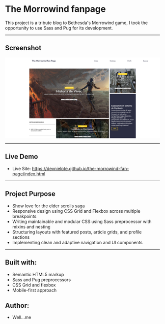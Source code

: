 # The Morrowind fanpage
This project is a tribute blog to Bethesda's Morrowind game, I took the opportunity to use Sass and Pug for its development.

---

## Screenshot

![](assets/morrowind-desktop.png)

---

## Live Demo

- Live Site: https://devnielote.github.io/the-morrowind-fan-page/index.html

---

## Project Purpose

- Show love for the elder scrolls saga
- Responsive design using CSS Grid and Flexbox across multiple breakpoints
- Writing maintainable and modular CSS using Sass preprocessor with mixins and nesting
- Structuring layouts with featured posts, article grids, and profile sections
- Implementing clean and adaptive navigation and UI components

---

## Built with:

- Semantic HTML5 markup
- Sass and Pug preprocessors
- CSS Grid and flexbox
- Mobile-first approach

## Author:

- Well...me
